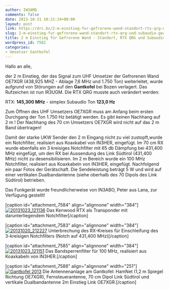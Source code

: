```yaml
---
author: IW3AMQ
comments: false
date: 2013-10-31 10:21:24+00:00
layout: post
link: https://drc.bz/2-m-einstieg-fur-gefrorene-wand-standort-rtx-qrg-und-subaudio-geandert/
slug: 2-m-einstieg-fur-gefrorene-wand-standort-rtx-qrg-und-subaudio-geandert
title: 2 m Einstieg für Gefrorene Wand - Standort, RTX QRG und Subaudio geändert
wordpress_id: 7582
categories:
- Umsetzer Gantkofel
---
```


Hallo an alle,

der 2 m Einstieg, der das Signal zum UHF Umsetzer der Gefrorenen Wand OE7XGR (438,925 MHZ - Ablage 7,6 MHz und 1.750 Ton) weiterleitet, wurde aufgrund von Störungen auf den **Gantkofel** bei Bozen verlagert. Das Rufzeichen ist nun IR3UGM. Die RTX QRG musste auch verändert werden:

RTX: **145,300 MHz** - simplex
Subaudio Ton **123,0 Hz**

Zum Öffnen des UHF Umsetzers OE7XGR muss am Anfang beim ersten Durchgang der Ton 1.750 Hz betätigt werden. Es gibt keinen Nachhang auf 2 m ! Der Nachhang des 70 cm Umsetzers OE7XGR wird nicht auf das 2 m Band übertragen!

Damit der starke UKW Sender den 2 m Eingang nicht zu viel zustopft,wurde ein Notchfilter, realisiert aus Koaxkabel von IN3HER, eingefügt. Im 70 cm RX wurde ebenfalls ein 3 kreisiges Notchfilter mit 65 db Dämpfung bei 431,400 MHz eingefügt, um den RX bei Aussendung des Link Südtirol (431,400 MHz) nicht zu desensibilisieren. Im 2 m Bereich wurde ein 100 MHz Notchfilter, realisiert aus Koaxkabeln von IN3HER, eingefügt. Nachfolgend ein paar Fotos der Gerätschaft. Die Sendeleistung beträgt 5 W und wird auf einer vertikalen Dualbandantenne (siehe oberhalb des 70 Dipols des Link Südtirol) betrieben.

Das Funkgerät wurde freundlicherweise von IN3ABO, Peter aus Lana, zur Verfügung gestellt!

[caption id="attachment_7584" align="alignnone" width="384"][![20131023_121136](https://drc.bz/wp-content/uploads/2013/10/20131023_121136-1024x768.jpg)](https://drc.bz/2-m-einstieg-fur-gefrorene-wand-standort-rtx-qrg-und-subaudio-geandert/20131023_121136/) Das Kenwood RTX als Transponder mit darunterliegendem Notchfilter[/caption]

[caption id="attachment_7583" align="alignnone" width="384"][![20131020_212227](https://drc.bz/wp-content/uploads/2013/10/20131020_212227-1024x768.jpg)](https://drc.bz/2-m-einstieg-fur-gefrorene-wand-standort-rtx-qrg-und-subaudio-geandert/20131020_212227/) Unterbrechung des RX-Kreises für Einschleifung des 3-kreisigen Notchfilters (Notch auf 431,400 MHz)[/caption]

[caption id="attachment_7585" align="alignnone" width="384"][![20131023_121151](https://drc.bz/wp-content/uploads/2013/10/20131023_121151-1024x768.jpg)](https://drc.bz/2-m-einstieg-fur-gefrorene-wand-standort-rtx-qrg-und-subaudio-geandert/20131023_121151/) Das Bandsperrenfilter für 100 MHz, realisiert aus Koaxkabeln von IN3HER.[/caption]

[caption id="attachment_7588" align="alignnone" width="251"][![Gantkofel 2013](https://drc.bz/wp-content/uploads/2013/10/Gantkofel-2013.jpg)](https://drc.bz/2-m-einstieg-fur-gefrorene-wand-standort-rtx-qrg-und-subaudio-geandert/gantkofel-2013/) Die Antennenanlage am Gantkofel: HamNet (1,2 m Spiegel Richtung OE7XGR), Fernsteuerantenne, 70 cm Dipol Link Südtirol und vertikale Dualbandantenne 2m Einstieg Link OE7XGR.[/caption]
